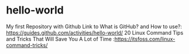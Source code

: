 # hello-world
My first Repository with Github
Link to What is GitHub? and How to use?: https://guides.github.com/activities/hello-world/
20 Linux Command Tips and Tricks That Will Save You A Lot of Time :https://itsfoss.com/linux-command-tricks/
